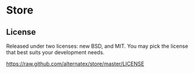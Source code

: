 Store
=============


License
-------------
Released under two licenses: new BSD, and MIT. You may pick the
license that best suits your development needs.

https://raw.github.com/alternatex/store/master/LICENSE